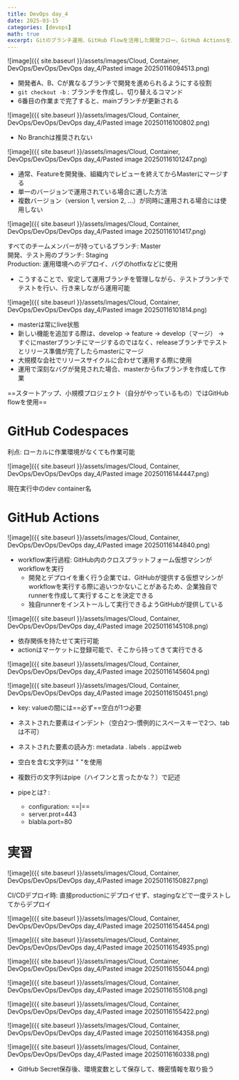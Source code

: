 ```yaml
---
title: DevOps day_4
date: 2025-03-15
categories: [devops]
math: true
excerpt: Gitのブランチ運用、GitHub Flowを活用した開発フロー、GitHub Actionsを用いたCI/CD実践方法
---
```


![image]({{ site.baseurl }}/assets/images/Cloud, Container, DevOps/DevOps/DevOps day_4/Pasted image 20250116094513.png)

- 開発者A、B、Cが異なるブランチで開発を進められるようにする役割
- `git checkout -b` : ブランチを作成し、切り替えるコマンド
- 6番目の作業まで完了すると、mainブランチが更新される

![image]({{ site.baseurl }}/assets/images/Cloud, Container, DevOps/DevOps/DevOps day_4/Pasted image 20250116100802.png)

- No Branchは推奨されない

![image]({{ site.baseurl }}/assets/images/Cloud, Container, DevOps/DevOps/DevOps day_4/Pasted image 20250116101247.png)

- 通常、Featureを開発後、組織内でレビューを終えてからMasterにマージする
- 単一のバージョンで運用されている場合に適した方法
- 複数バージョン（version 1, version 2, ...）が同時に運用される場合には使用しない

![image]({{ site.baseurl }}/assets/images/Cloud, Container, DevOps/DevOps/DevOps day_4/Pasted image 20250116101417.png)

すべてのチームメンバーが持っているブランチ: Master  
開発、テスト用のブランチ: Staging  
Production: 運用環境へのデプロイ、バグのhotfixなどに使用

- こうすることで、安定して運用ブランチを管理しながら、テストブランチでテストを行い、行き来しながら運用可能

![image]({{ site.baseurl }}/assets/images/Cloud, Container, DevOps/DevOps/DevOps day_4/Pasted image 20250116101814.png)

- masterは常にlive状態
- 新しい機能を追加する際は、develop -> feature -> develop（マージ） -> すぐにmasterブランチにマージするのではなく、releaseブランチでテストとリリース準備が完了したらmasterにマージ
- 大規模な会社でリリースサイクルに合わせて運用する際に使用
- 運用で深刻なバグが発見された場合、masterからfixブランチを作成して作業

==スタートアップ、小規模プロジェクト（自分がやっているもの）ではGitHub flowを使用==

# GitHub Codespaces

利点: ローカルに作業環境がなくても作業可能

![image]({{ site.baseurl }}/assets/images/Cloud, Container, DevOps/DevOps/DevOps day_4/Pasted image 20250116144447.png)

現在実行中のdev container名

# GitHub Actions

![image]({{ site.baseurl }}/assets/images/Cloud, Container, DevOps/DevOps/DevOps day_4/Pasted image 20250116144840.png)

- workflow実行過程: GitHub内のクロスプラットフォーム仮想マシンがworkflowを実行
  - 開発とデプロイを重く行う企業では、GitHubが提供する仮想マシンがworkflowを実行する際に追いつかないことがあるため、企業独自でrunnerを作成して実行することを決定できる
  - 独自runnerをインストールして実行できるようGitHubが提供している

![image]({{ site.baseurl }}/assets/images/Cloud, Container, DevOps/DevOps/DevOps day_4/Pasted image 20250116145108.png)

- 依存関係を持たせて実行可能
- actionはマーケットに登録可能で、そこから持ってきて実行できる

![image]({{ site.baseurl }}/assets/images/Cloud, Container, DevOps/DevOps/DevOps day_4/Pasted image 20250116145604.png)

![image]({{ site.baseurl }}/assets/images/Cloud, Container, DevOps/DevOps/DevOps day_4/Pasted image 20250116150451.png)

- key: valueの間には==必ず==空白が1つ必要
- ネストされた要素はインデント（空白2つ-慣例的にスペースキーで2つ、tabは不可）
- ネストされた要素の読み方: metadata . labels . appはweb
- 空白を含む文字列は " "を使用
- 複数行の文字列はpipe（ハイフンと言ったかな？）で記述

- pipeとは? :
  - configuration: ==|==
  -   server.prot=443
  -   blabla.port=80

# 実習

![image]({{ site.baseurl }}/assets/images/Cloud, Container, DevOps/DevOps/DevOps day_4/Pasted image 20250116150827.png)

CI/CDデプロイ時: 直接productionにデプロイせず、stagingなどで一度テストしてからデプロイ

![image]({{ site.baseurl }}/assets/images/Cloud, Container, DevOps/DevOps/DevOps day_4/Pasted image 20250116154454.png)

![image]({{ site.baseurl }}/assets/images/Cloud, Container, DevOps/DevOps/DevOps day_4/Pasted image 20250116154935.png)

![image]({{ site.baseurl }}/assets/images/Cloud, Container, DevOps/DevOps/DevOps day_4/Pasted image 20250116155044.png)

![image]({{ site.baseurl }}/assets/images/Cloud, Container, DevOps/DevOps/DevOps day_4/Pasted image 20250116155108.png)

![image]({{ site.baseurl }}/assets/images/Cloud, Container, DevOps/DevOps/DevOps day_4/Pasted image 20250116155422.png)

![image]({{ site.baseurl }}/assets/images/Cloud, Container, DevOps/DevOps/DevOps day_4/Pasted image 20250116164358.png)

![image]({{ site.baseurl }}/assets/images/Cloud, Container, DevOps/DevOps/DevOps day_4/Pasted image 20250116160338.png)

- GitHub Secret保存後、環境変数として保存して、機密情報を取り扱う
